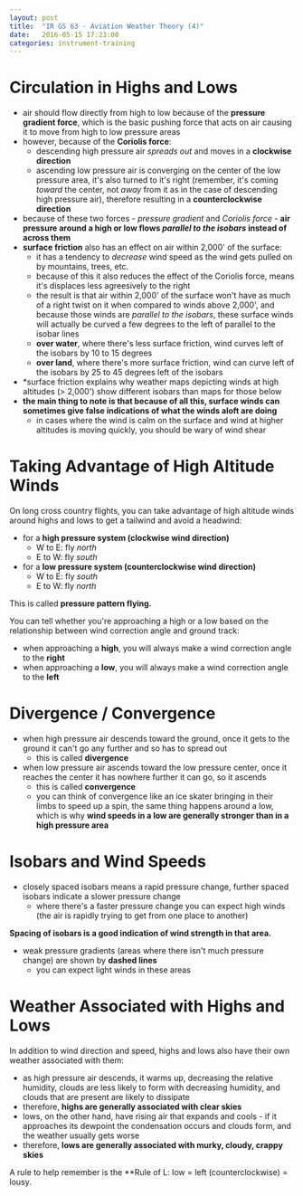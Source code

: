 ```yaml
---
layout: post
title:  "IR GS 63 - Aviation Weather Theory (4)"
date:   2016-05-15 17:23:00
categories: instrument-training
---
```


# Circulation in Highs and Lows

 - air should flow directly from high to low because of the **pressure gradient
   force**, which is the basic pushing force that acts on air causing it to
   move from high to low pressure areas
 - however, because of the **Coriolis force**:
    - descending high pressure air *spreads out* and moves in a **clockwise
      direction**
    - ascending low pressure air is converging on the center of the low pressure
      area, it's also turned to it's right (remember, it's coming *toward* the
      center, not *away* from it as in the case of descending high pressure air),
      therefore resulting in a **counterclockwise direction**
 - because of these two forces - *pressure gradient* and *Coriolis force* -
   **air pressure around a high or low flows *parallel to the isobars* instead
   of across them**
 - **surface friction** also has an effect on air within 2,000' of the surface:
    - it has a tendency to *decrease* wind speed as the wind gets pulled on
      by mountains, trees, etc.
    - because of this it also reduces the effect of the Coriolis force, means
      it's displaces less agreesively to the right
    - the result is that air within 2,000' of the surface won't have as much of
      a right twist on it when compared to winds above 2,000', and because those
      winds are *parallel to the isobars*, these surface winds will actually be
      curved a few degrees to the left of parallel to the isobar lines
    - **over water**, where there's less surface friction, wind curves left of
      the isobars by 10 to 15 degrees
    - **over land**, where there's more surface friction, wind can curve left of
      the isobars by 25 to 45 degrees left of the isobars
 - *surface friction explains why weather maps depicting winds at high altitudes
   (> 2,000') show different isobars than maps for those below
 - **the main thing to note is that because of all this, surface winds can
   sometimes give false indications of what the winds aloft are doing**
    - in cases where the wind is calm on the surface and wind at higher altitudes
      is moving quickly, you should be wary of wind shear

# Taking Advantage of High Altitude Winds

On long cross country flights, you can take advantage of high altitude winds around
highs and lows to get a tailwind and avoid a headwind:

 - for a **high pressure system (clockwise wind direction)**
    - W to E: fly *north*
    - E to W: fly *south*
 - for a **low pressure system (counterclockwise wind direction)**
    - W to E: fly *south*
    - E to W: fly *north*

This is called **pressure pattern flying.**

You can tell whether you're approaching a high or a low based on the relationship
between wind correction angle and ground track:

 - when approaching a **high**, you will always make a wind correction
   angle to the **right**
 - when approaching a **low**, you will always make a wind correction angle to
   the **left**

# Divergence / Convergence

 - when high pressure air descends toward the ground, once it gets to the ground
   it can't go any further and so has to spread out
    - this is called **divergence**
 - when low pressure air ascends toward the low pressure center, once it reaches
   the center it has nowhere further it can go, so it ascends
    - this is called **convergence**
    - you can think of convergence like an ice skater bringing in their limbs
      to speed up a spin, the same thing happens around a low, which is why
      **wind speeds in a low are generally stronger than in a high pressure area**

# Isobars and Wind Speeds

 - closely spaced isobars means a rapid pressure change, further spaced isobars
   indicate a slower pressure change
    - where there's a faster pressure change you can expect high winds (the
      air is rapidly trying to get from one place to another)

**Spacing of isobars is a good indication of wind strength in that area.**

 - weak pressure gradients (areas where there isn't much pressure change) are
   shown by **dashed lines**
    - you can expect light winds in these areas

# Weather Associated with Highs and Lows

In addition to wind direction and speed, highs and lows also have their own
weather associated with them:

 - as high pressure air descends, it warms up, decreasing the relative humidity,
   clouds are less likely to form with decreasing humidity, and clouds that are
   present are likely to dissipate
 - therefore, **highs are generally associated with clear skies**
 - lows, on the other hand, have rising air that expands and cools - if it
   approaches its dewpoint the condensation occurs and clouds form, and the
   weather usually gets worse
 - therefore, **lows are generally associated with murky, cloudy, crappy skies**

A rule to help remember is the **Rule of L: low = left (counterclockwise) = lousy.

